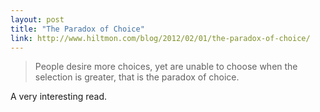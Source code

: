 ```yaml
---
layout: post
title: "The Paradox of Choice"
link: http://www.hiltmon.com/blog/2012/02/01/the-paradox-of-choice/
---
```


> People desire more choices, yet are unable to choose when the selection is
> greater, that is the paradox of choice.

A very interesting read.
